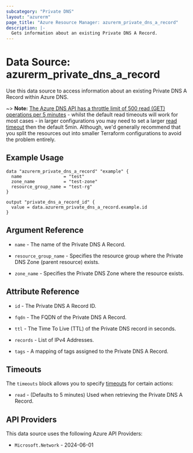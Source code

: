 ```yaml
---
subcategory: "Private DNS"
layout: "azurerm"
page_title: "Azure Resource Manager: azurerm_private_dns_a_record"
description: |-
  Gets information about an existing Private DNS A Record.
---
```


# Data Source: azurerm_private_dns_a_record

Use this data source to access information about an existing Private DNS A Record within Azure DNS.

~> **Note:** [The Azure DNS API has a throttle limit of 500 read (GET) operations per 5 minutes](https://docs.microsoft.com/azure/azure-resource-manager/management/request-limits-and-throttling#network-throttling) - whilst the default read timeouts will work for most cases - in larger configurations you may need to set a larger [read timeout](https://developer.hashicorp.com/terraform/language/resources/configure#define-operation-timeouts) then the default 5min. Although, we'd generally recommend that you split the resources out into smaller Terraform configurations to avoid the problem entirely.

## Example Usage

```hcl
data "azurerm_private_dns_a_record" "example" {
  name                = "test"
  zone_name           = "test-zone"
  resource_group_name = "test-rg"
}

output "private_dns_a_record_id" {
  value = data.azurerm_private_dns_a_record.example.id
}
```

## Argument Reference

* `name` - The name of the Private DNS A Record.

* `resource_group_name` - Specifies the resource group where the Private DNS Zone (parent resource) exists.

* `zone_name` - Specifies the Private DNS Zone where the resource exists.

## Attribute Reference

* `id` - The Private DNS A Record ID.

* `fqdn` - The FQDN of the Private DNS A Record.

* `ttl` - The Time To Live (TTL) of the Private DNS record in seconds.

* `records` - List of IPv4 Addresses.

* `tags` - A mapping of tags assigned to the Private DNS A Record.

## Timeouts

The `timeouts` block allows you to specify [timeouts](https://developer.hashicorp.com/terraform/language/resources/configure#define-operation-timeouts) for certain actions:

* `read` - (Defaults to 5 minutes) Used when retrieving the Private DNS A Record.

## API Providers
<!-- This section is generated, changes will be overwritten -->
This data source uses the following Azure API Providers:

* `Microsoft.Network` - 2024-06-01
